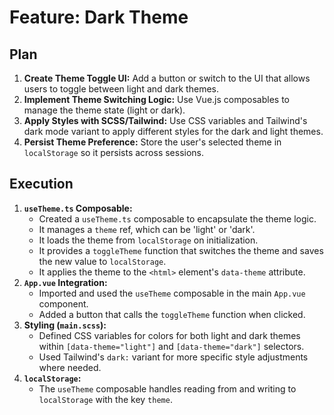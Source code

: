 # Feature: Dark Theme

## Plan

1.  **Create Theme Toggle UI:** Add a button or switch to the UI that allows users to toggle between light and dark themes.
2.  **Implement Theme Switching Logic:** Use Vue.js composables to manage the theme state (light or dark).
3.  **Apply Styles with SCSS/Tailwind:** Use CSS variables and Tailwind's dark mode variant to apply different styles for the dark and light themes.
4.  **Persist Theme Preference:** Store the user's selected theme in `localStorage` so it persists across sessions.

## Execution

1.  **`useTheme.ts` Composable:**
    - Created a `useTheme.ts` composable to encapsulate the theme logic.
    - It manages a `theme` ref, which can be 'light' or 'dark'.
    - It loads the theme from `localStorage` on initialization.
    - It provides a `toggleTheme` function that switches the theme and saves the new value to `localStorage`.
    - It applies the theme to the `<html>` element's `data-theme` attribute.
2.  **`App.vue` Integration:**
    - Imported and used the `useTheme` composable in the main `App.vue` component.
    - Added a button that calls the `toggleTheme` function when clicked.
3.  **Styling (`main.scss`):**
    - Defined CSS variables for colors for both light and dark themes within `[data-theme="light"]` and `[data-theme="dark"]` selectors.
    - Used Tailwind's `dark:` variant for more specific style adjustments where needed.
4.  **`localStorage`:**
    - The `useTheme` composable handles reading from and writing to `localStorage` with the key `theme`.
